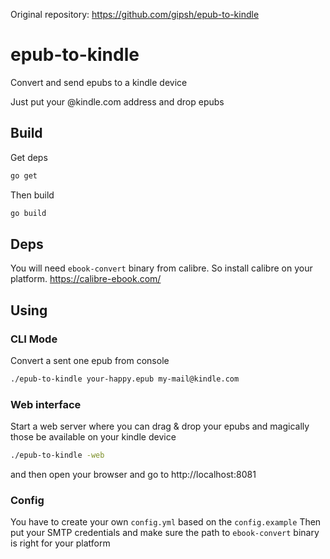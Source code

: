 Original repository: https://github.com/gipsh/epub-to-kindle
# epub-to-kindle

Convert and send epubs to a kindle device 

Just put your @kindle.com address and drop epubs 


## Build 

Get deps

```bash
go get
```

Then build

```bash
go build
```



## Deps

You will need `ebook-convert` binary from calibre. 
So install calibre on your platform. https://calibre-ebook.com/



## Using 


### CLI Mode 

Convert a sent one epub from console

```bash
./epub-to-kindle your-happy.epub my-mail@kindle.com 
```

### Web interface

Start a web server where you can drag & drop your epubs and magically those be available on your kindle device 

```bash
./epub-to-kindle -web 
```

and then open your browser and go to http://localhost:8081



### Config

You have to create your own `config.yml` based on the `config.example`
Then put your SMTP credentials and make sure the 
path to `ebook-convert` binary is right for your platform







